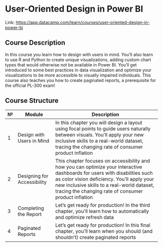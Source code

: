 # **User-Oriented Design in Power BI**

Link: https://app.datacamp.com/learn/courses/user-oriented-design-in-power-bi

## **Course Description**

In this course you learn how to design with users in mind. You’ll also learn to use R and Python to create unique visualizations, adding custom chart types that would otherwise not be available in Power BI. You’ll get introduced to some best practices in data visualization and optimize your visualizations to be more accessible to visually impaired individuals. This course also teaches you how to create paginated reports, a prerequisite for the official PL-300 exam!

## **Course Structure**

| № | Module | Description |
| - | - | - |
| 1 | Design with Users in Mind | In this chapter you will design a layout using focal points to guide users naturally between visuals. You'll apply your new inclusive skills to a real-world dataset, tracing the changing rate of consumer product inflation |
| 2 | Designing for Accessibility | This chapter focuses on accessibility and how you can optimize your interactive dashboards for users with disabilities such as color vision deficiency. You'll apply your new inclusive skills to a real-world dataset, tracing the changing rate of consumer product inflation |
| 3 | Completing the Report | Let’s get ready for production! In the third chapter, you'll learn how to automatically and optimize refresh data |
| 4 | Paginated Reports | Let’s get ready for production! In this final chapter, you'll learn when you should (and shouldn’t) create paginated reports |
